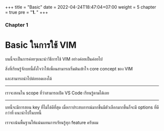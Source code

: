+++
title = "Basic"
date = 2022-04-24T18:47:04+07:00
weight = 5
chapter = true
pre = "<b>1. </b>"
+++

### Chapter 1

# Basic ในการใช้ VIM

บนนี้จะเป็นการค่อยๆแนะนำวิธีการใช้ VIM อย่างค่อยเป็นค่อยไป

สิ่งที่เรียนรู้จักบทนี้ตั้งใจว่าให้เพื่อนสามารถเริ่มต้นเข้าใจ core concept ของ VIM

และสามารถนำไปต่อยอดเองได้

-----

เราจะสอนใน scope ที่ว่าสามารถเปิด VS Code เรียนรู้ตามได้เลย

-----

บทนี้จะมีการสอน key ที่ไม่ได้ดีที่สุด เมื่อเราประสบการณ์มากขึ้นมีตัวเลือกมากขึ้นก็จะมี options ที่ดีกว่าที่
แนะนำไปในบทนี้

เราจะเน้นพื้นฐานให้แน่นแทนการเรัยนรู้ทุก feature ครับผม
